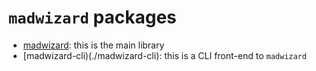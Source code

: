# `madwizard` packages

- [madwizard](./madwizard): this is the main library
- [madwizard-cli)(./madwizard-cli): this is a CLI front-end to `madwizard`

